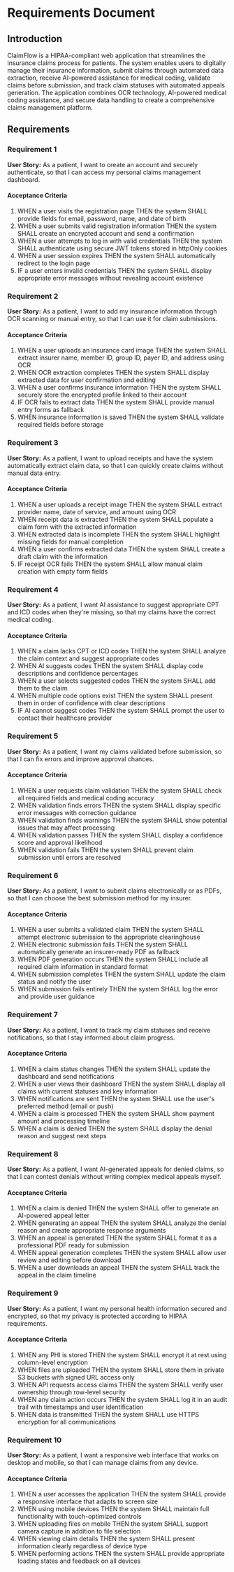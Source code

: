 # Requirements Document

## Introduction

ClaimFlow is a HIPAA-compliant web application that streamlines the insurance claims process for patients. The system enables users to digitally manage their insurance information, submit claims through automated data extraction, receive AI-powered assistance for medical coding, validate claims before submission, and track claim statuses with automated appeals generation. The application combines OCR technology, AI-powered medical coding assistance, and secure data handling to create a comprehensive claims management platform.

## Requirements

### Requirement 1

**User Story:** As a patient, I want to create an account and securely authenticate, so that I can access my personal claims management dashboard.

#### Acceptance Criteria

1. WHEN a user visits the registration page THEN the system SHALL provide fields for email, password, name, and date of birth
2. WHEN a user submits valid registration information THEN the system SHALL create an encrypted account and send a confirmation
3. WHEN a user attempts to log in with valid credentials THEN the system SHALL authenticate using secure JWT tokens stored in httpOnly cookies
4. WHEN a user session expires THEN the system SHALL automatically redirect to the login page
5. IF a user enters invalid credentials THEN the system SHALL display appropriate error messages without revealing account existence

### Requirement 2

**User Story:** As a patient, I want to add my insurance information through OCR scanning or manual entry, so that I can use it for claim submissions.

#### Acceptance Criteria

1. WHEN a user uploads an insurance card image THEN the system SHALL extract insurer name, member ID, group ID, payer ID, and address using OCR
2. WHEN OCR extraction completes THEN the system SHALL display extracted data for user confirmation and editing
3. WHEN a user confirms insurance information THEN the system SHALL securely store the encrypted profile linked to their account
4. IF OCR fails to extract data THEN the system SHALL provide manual entry forms as fallback
5. WHEN insurance information is saved THEN the system SHALL validate required fields before storage

### Requirement 3

**User Story:** As a patient, I want to upload receipts and have the system automatically extract claim data, so that I can quickly create claims without manual data entry.

#### Acceptance Criteria

1. WHEN a user uploads a receipt image THEN the system SHALL extract provider name, date of service, and amount using OCR
2. WHEN receipt data is extracted THEN the system SHALL populate a claim form with the extracted information
3. WHEN extracted data is incomplete THEN the system SHALL highlight missing fields for manual completion
4. WHEN a user confirms extracted data THEN the system SHALL create a draft claim with the information
5. IF receipt OCR fails THEN the system SHALL allow manual claim creation with empty form fields

### Requirement 4

**User Story:** As a patient, I want AI assistance to suggest appropriate CPT and ICD codes when they're missing, so that my claims have the correct medical coding.

#### Acceptance Criteria

1. WHEN a claim lacks CPT or ICD codes THEN the system SHALL analyze the claim context and suggest appropriate codes
2. WHEN AI suggests codes THEN the system SHALL display code descriptions and confidence percentages
3. WHEN a user selects suggested codes THEN the system SHALL add them to the claim
4. WHEN multiple code options exist THEN the system SHALL present them in order of confidence with clear descriptions
5. IF AI cannot suggest codes THEN the system SHALL prompt the user to contact their healthcare provider

### Requirement 5

**User Story:** As a patient, I want my claims validated before submission, so that I can fix errors and improve approval chances.

#### Acceptance Criteria

1. WHEN a user requests claim validation THEN the system SHALL check all required fields and medical coding accuracy
2. WHEN validation finds errors THEN the system SHALL display specific error messages with correction guidance
3. WHEN validation finds warnings THEN the system SHALL show potential issues that may affect processing
4. WHEN validation passes THEN the system SHALL display a confidence score and approval likelihood
5. WHEN validation fails THEN the system SHALL prevent claim submission until errors are resolved

### Requirement 6

**User Story:** As a patient, I want to submit claims electronically or as PDFs, so that I can choose the best submission method for my insurer.

#### Acceptance Criteria

1. WHEN a user submits a validated claim THEN the system SHALL attempt electronic submission to the appropriate clearinghouse
2. WHEN electronic submission fails THEN the system SHALL automatically generate an insurer-ready PDF as fallback
3. WHEN PDF generation occurs THEN the system SHALL include all required claim information in standard format
4. WHEN submission completes THEN the system SHALL update the claim status and notify the user
5. WHEN submission fails entirely THEN the system SHALL log the error and provide user guidance

### Requirement 7

**User Story:** As a patient, I want to track my claim statuses and receive notifications, so that I stay informed about claim progress.

#### Acceptance Criteria

1. WHEN a claim status changes THEN the system SHALL update the dashboard and send notifications
2. WHEN a user views their dashboard THEN the system SHALL display all claims with current statuses and key information
3. WHEN notifications are sent THEN the system SHALL use the user's preferred method (email or push)
4. WHEN a claim is processed THEN the system SHALL show payment amount and processing timeline
5. WHEN a claim is denied THEN the system SHALL display the denial reason and suggest next steps

### Requirement 8

**User Story:** As a patient, I want AI-generated appeals for denied claims, so that I can contest denials without writing complex medical appeals myself.

#### Acceptance Criteria

1. WHEN a claim is denied THEN the system SHALL offer to generate an AI-powered appeal letter
2. WHEN generating an appeal THEN the system SHALL analyze the denial reason and create appropriate response arguments
3. WHEN an appeal is generated THEN the system SHALL format it as a professional PDF ready for submission
4. WHEN appeal generation completes THEN the system SHALL allow user review and editing before download
5. WHEN a user downloads an appeal THEN the system SHALL track the appeal in the claim timeline

### Requirement 9

**User Story:** As a patient, I want my personal health information secured and encrypted, so that my privacy is protected according to HIPAA requirements.

#### Acceptance Criteria

1. WHEN any PHI is stored THEN the system SHALL encrypt it at rest using column-level encryption
2. WHEN files are uploaded THEN the system SHALL store them in private S3 buckets with signed URL access only
3. WHEN API requests access claims THEN the system SHALL verify user ownership through row-level security
4. WHEN any claim action occurs THEN the system SHALL log it in an audit trail with timestamps and user identification
5. WHEN data is transmitted THEN the system SHALL use HTTPS encryption for all communications

### Requirement 10

**User Story:** As a patient, I want a responsive web interface that works on desktop and mobile, so that I can manage claims from any device.

#### Acceptance Criteria

1. WHEN a user accesses the application THEN the system SHALL provide a responsive interface that adapts to screen size
2. WHEN using mobile devices THEN the system SHALL maintain full functionality with touch-optimized controls
3. WHEN uploading files on mobile THEN the system SHALL support camera capture in addition to file selection
4. WHEN viewing claim details THEN the system SHALL present information clearly regardless of device type
5. WHEN performing actions THEN the system SHALL provide appropriate loading states and feedback on all devices